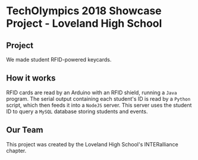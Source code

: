 # TechOlympics 2018 Showcase Project - Loveland High School


## Project

We made student RFID-powered keycards.


## How it works

RFID cards are read by an Arduino with an RFID shield, running a `Java` program. The serial output containing each 
student's ID is read by a `Python` script, which then feeds it into a `NodeJS` server. This server uses the student
ID to query a `MySQL` database storing students and events.


## Our Team

This project was created by the Loveland High School's INTERalliance chapter.